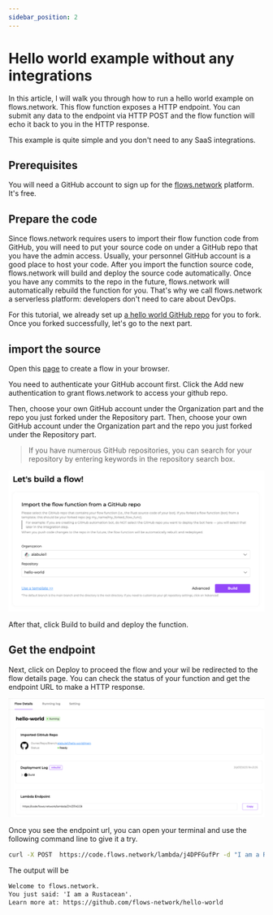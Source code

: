 ```yaml
---
sidebar_position: 2
---
```


# Hello world example without any integrations

In this article, I will walk you through how to run a hello world example on flows.network. This flow function exposes a HTTP endpoint. You can submit any data to the endpoint via HTTP POST and the flow function will echo it back to you in the HTTP response.

This example is quite simple and you don't need to any SaaS integrations.

## Prerequisites

You will need a GitHub account to sign up for the [flows.network](https://flows.network/) platform. It's free.

## Prepare the code

Since flows.network requires users to import their flow function code from GitHub, you will need to put your source code on under a GitHub repo that you have the admin access. Usually, your personnel GitHub account is a good place to host your code. After you import the function source code, flows.network will build and deploy the source code automatically. Once you have any commits to the repo in the future, flows.network will automatically rebuild the function for you. That's why we call flows.network a serverless platform: developers don't need to care about DevOps.

For this tutorial, we already set up [a hello world GitHub repo](https://github.com/flows-network/hello-world) for you to fork. Once you forked successfully, let's go to the next part.

## import the source

Open this [page](https://flows.network/flow/new) to create a flow in your browser.

You need to authenticate your GitHub account first. Click the Add new authentication to grant flows.network to access your github repo.

Then, choose your own GitHub account under the Organization part and the repo you just forked under the Repository part. Then, choose your own GitHub account under the Organization part and the repo you just forked under the Repository part.

> If you have numerous GitHub repositories, you can search for your repository by entering keywords in the repository search box.

![](hello-world-01.png)

After that, click Build to build and deploy the function.

## Get the endpoint

Next, click on Deploy to proceed the flow and your wil be redirected to the flow details page. You can check the status of your function and get the endpoint URL to make a HTTP response.

![](hello-world-02.png)

Once you see the endpoint url, you can open your terminal and use the following command line to give it a try.

```bash
curl -X POST  https://code.flows.network/lambda/j4DPFGufPr -d "I am a Rustacean"
```
The output will be

```text
Welcome to flows.network.
You just said: 'I am a Rustacean'.
Learn more at: https://github.com/flows-network/hello-world
```

